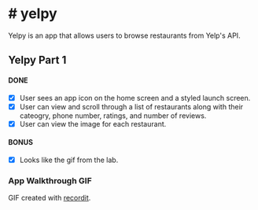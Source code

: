 # # yelpy

Yelpy is an app that allows users to browse restaurants from Yelp's API.

## Yelpy Part 1

#### DONE 
- [x] User sees an app icon on the home screen and a styled launch screen.
- [x] User can view and scroll through a list of restaurants along with their cateogry, phone number, ratings, and number of reviews.
- [x] User can view the image for each restaurant.

#### BONUS
- [x] Looks like the gif from the lab.

### App Walkthrough GIF
GIF created with [recordit](https://recordit.co/FEVAeIDEBe).
